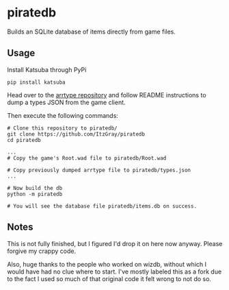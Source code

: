 # piratedb

Builds an SQLite database of items directly from game files.

## Usage
Install Katsuba through PyPi
```
pip install katsuba
```

Head over to the [arrtype repository](https://github.com/wizspoil/arrtype)
and follow README instructions to dump a types JSON from the game client.

Then execute the following commands:

```
# Clone this repository to piratedb/
git clone https://github.com/ItzGray/piratedb
cd piratedb

...
# Copy the game's Root.wad file to piratedb/Root.wad

# Copy previously dumped arrtype file to piratedb/types.json
...

# Now build the db
python -m piratedb

# You will see the database file piratedb/items.db on success.
```

## Notes
This is not fully finished, but I figured I'd drop it on here now anyway. Please forgive my crappy code.

Also, huge thanks to the people who worked on wizdb, without which I would have had no clue where to start. I've mostly labeled this as a fork due to the fact I used so much of that original code it felt wrong to not do so.
